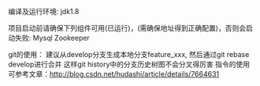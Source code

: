 编译及运行环境:
jdk1.8


项目启动前请确保下列组件可用(已运行)，(需确保地址得到正确配置)，否则会启动失败:
Mysql
Zookeeper

git的使用：
建议从develop分支生成本地分支feature_xxx,
然后通过git rebase develop进行合并
这样git history中的分支历史树图不会分叉得厉害
指令的使用可参考文章：http://blog.csdn.net/hudashi/article/details/7664631





